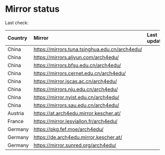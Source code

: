<script src="./time.js"></script>
# Mirror status
Last check: <script type="text/javascript">localize(1742052079.8169868);</script>

|Country|Mirror|Last update|
|:------|:-----|:----------|
|China|https://mirrors.tuna.tsinghua.edu.cn/arch4edu/|<script type="text/javascript">localize(1742020792);</script>|
|China|https://mirrors.aliyun.com/arch4edu/|<script type="text/javascript">localize(1742020792);</script>|
|China|https://mirrors.bfsu.edu.cn/arch4edu/|<script type="text/javascript">localize(1742020792);</script>|
|China|https://mirrors.cernet.edu.cn/arch4edu/|<script type="text/javascript">localize(1742020792);</script>|
|China|https://mirror.iscas.ac.cn/arch4edu/|<script type="text/javascript">localize(1741977736);</script>|
|China|https://mirrors.nju.edu.cn/arch4edu/|<script type="text/javascript">localize(1741934645);</script>|
|China|https://mirror.nyist.edu.cn/arch4edu/|<script type="text/javascript">localize(1742020792);</script>|
|China|https://mirrors.sau.edu.cn/arch4edu/|<script type="text/javascript">localize(1731653531);</script>|
|Austria|https://at.arch4edu.mirror.kescher.at/|<script type="text/javascript">localize(1742020792);</script>|
|France|https://mirror.lesviallon.fr/arch4edu/|<script type="text/javascript">localize(1742020792);</script>|
|Germany|https://pkg.fef.moe/arch4edu/|<script type="text/javascript">localize(1742020792);</script>|
|Germany|https://de.arch4edu.mirror.kescher.at/|<script type="text/javascript">localize(1742020792);</script>|
|Germany|https://mirror.sunred.org/arch4edu/|<script type="text/javascript">localize(1742020792);</script>|

<script src="./tablefilter/tablefilter.js"></script>
<script src="./table.js"></script>